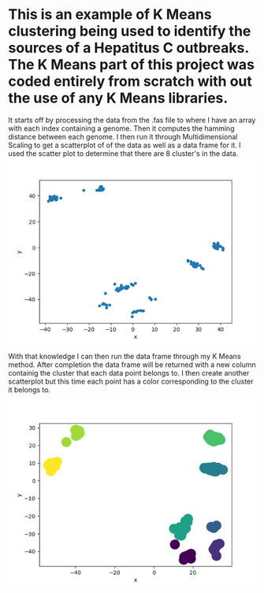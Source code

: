 # This is an example of K Means clustering being used to identify the sources of a Hepatitus C outbreaks. The K Means part of this project was coded entirely from scratch with out the use of any K Means libraries.
It starts off by processing the data from the .fas file to where I have an array with each index containing a genome. Then it computes the hamming distance between each genome. I then run it through Multidimensional Scaling to get a scatterplot of of the data as well as a data frame for it. I used the scatter plot to determine that there are 8 cluster's in the data. 
![](Images/MDS.png)

With that knowledge I can then run the data frame through my K Means method. After completion the data frame will be returned with a new column containig the cluster that each data point belongs to. I then create another scatterplot but this time each point has a color corresponding to the cluster it belongs to.

![](Images/Finnished.png)
